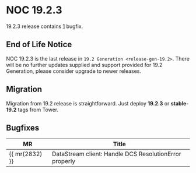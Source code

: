 # NOC 19.2.3

19.2.3 release contains
[1](https://code.getnoc.com/noc/noc/merge_requests?scope=all&state=merged&milestone_title=19.2.3)
bugfix.

## End of Life Notice

NOC 19.2.3 is the last release in `19.2 Generation <release-gen-19.2>`.
There will be no further updates supplied and support provided for 19.2
Generation, please consider upgrade to newer releases.

## Migration

Migration from 19.2 release is straightforward. Just deploy **19.2.3**
or **stable-19.2** tags from Tower.

## Bugfixes

| MR   | Title |
| --- | --- |
| {{ mr(2832) }} | DataStream client: Handle DCS ResolutionError properly |
